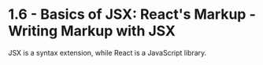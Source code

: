 # 1.6 - Basics of JSX: React's Markup - Writing Markup with JSX
JSX is a syntax extension, while React is a JavaScript library.
